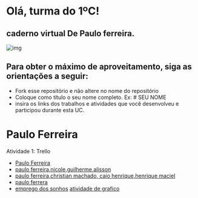 # Olá, turma do 1ºC! 
## caderno virtual De Paulo ferreira. 
 
![img](https://blog.acelerato.com/wp-content/uploads/2020/08/5-beneficios-da-gesta%CC%83o-de-projetos-para-a-sua-empresa-1200x640.png)

## Para obter o máximo de aproveitamento, siga as orientações a seguir:

- Fork esse repositório e não altere no nome do repositório
- Coloque como título o seu nome completo. Ex: # SEU NOME
- insira os links dos trabalhos e atividades que você desenvolveu e participou durante esta UC.

# Paulo Ferreira 
Atividade 1: Trello 
- [Paulo Ferreira](https://trello.com/invite/b/jvf2Fp4B/ATTI840e183a8e0987a8c004042007dca564B6AC2EF6/meu-quadro-do-trello)
- [paulo ferreira,nicole,guilherme,alisson](https://trello.com/invite/b/8zA4Q3nY/ATTIcf7d1da5b684aa56d2d56f2a72ce6d617E4089BC/canva)
- [paulo ferreira,christian machado, caio henrique,henrique maciel](https://trello.com/invite/b/tzJqQv6c/ATTIa0f860085590cb1dd7337f55bec6545c8AA7AFD1/gerenciador-de-tarefas)
- [paulo ferrera ](https://miro.com/app/board/uXjVKFAUbhg=/?share_link_id=19231428630)
- [emprego dos sonhos](https://docs.google.com/document/d/13cMhXJTf5Vjik6LpTv9MbE_emkZSWly02kmugQAkxDE/edit?usp=sharing) 
[atividade de grafico](https://docs.google.com/spreadsheets/d/1Og09hiKSlyyfKgpxTYFunzh398mcsw5k1DTgf1GXu1U/edit?usp=sharing)
